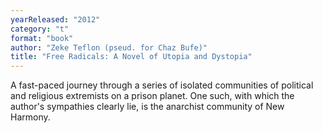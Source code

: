 ```yaml
---
yearReleased: "2012"
category: "t"
format: "book"
author: "Zeke Teflon (pseud. for Chaz Bufe)"
title: "Free Radicals: A Novel of Utopia and Dystopia"
---
```

A fast-paced journey through a series of isolated  communities of political and religious extremists on a prison planet. One such,  with which the author's sympathies clearly lie, is the anarchist community of  New Harmony.
 